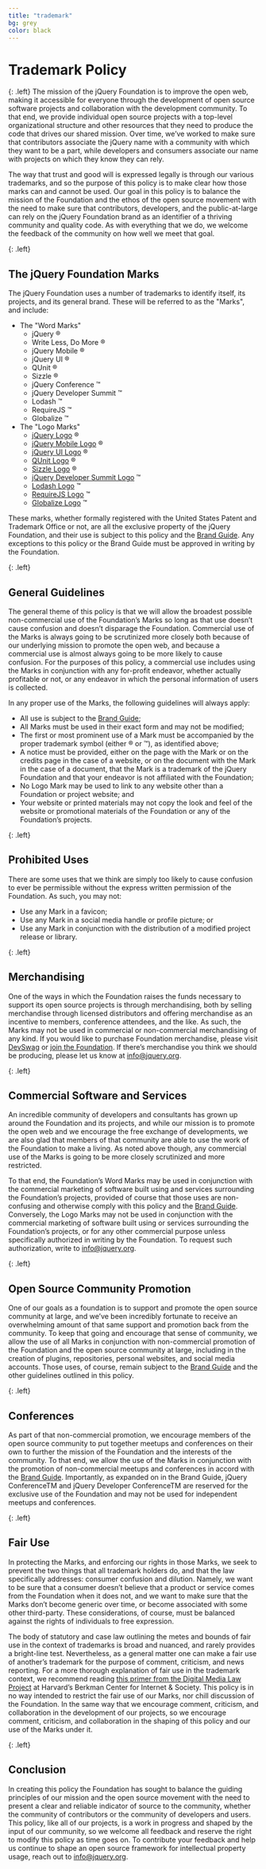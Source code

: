```yaml
---
title: "trademark"
bg: grey
color: black
---
```


# Trademark Policy

{: .left}
The mission of the jQuery Foundation is to improve the open web, making it accessible for everyone through the development of open source software projects and collaboration with the development community. To that end, we provide individual open source projects with a top-level organizational structure and other resources that they need to produce the code that drives our shared mission. Over time, we’ve worked to make sure that contributors associate the jQuery name with a community with which they want to be a part, while developers and consumers associate our name with projects on which they know they can rely.

The way that trust and good will is expressed legally is through our various trademarks, and so the purpose of this policy is to make clear how those marks can and cannot be used. Our goal in this policy is to balance the mission of the Foundation and the ethos of the open source movement with the need to make sure that contributors, developers, and the public-at-large can rely on the jQuery Foundation brand as an identifier of a thriving community and quality code. As with everything that we do, we welcome the feedback of the community on how well we meet that goal.

{: .left}
## The jQuery Foundation Marks

The jQuery Foundation uses a number of trademarks to identify itself, its projects, and its general brand. These will be referred to as the "Marks", and include:

* The "Word Marks"
	* jQuery ®
	* Write Less, Do More ®
	* jQuery Mobile ®
	* jQuery UI ®
	* QUnit ®
	* Sizzle ®
	* jQuery Conference ™
	* jQuery Developer Summit ™
	* Lodash ™
	* RequireJS ™
	* Globalize ™
* The "Logo Marks"
	* [jQuery Logo](http://brand.jquery.org/resources/jquery-mark-light.gif) ®
	* [jQuery Mobile Logo](http://brand.jquery.org/resources/jquerymobile-mark-light.gif) ®
	* [jQuery UI Logo](http://brand.jquery.org/resources/jqueryui-mark-light.gif) ®
	* [QUnit Logo](http://brand.jquery.org/resources/qunit-mark-light.gif) ®
	* [Sizzle Logo](http://brand.jquery.org/resources/sizzle-mark-light.gif) ®
	* [jQuery Developer Summit Logo](http://brand.jquery.org/resources/jquery-dev-summit-mark.gif) ™
	* [Lodash Logo](http://brand.jquery.org/resources/lodash.png) ™
	* [RequireJS Logo](http://brand.jquery.org/resources/requirejs.png) ™
	* [Globalize Logo](http://brand.jquery.org/resources/globalize-mark-light.gif) ™

These marks, whether formally registered with the United States Patent and Trademark Office or not, are all the exclusive property of the jQuery Foundation, and their use is subject to this policy and the [Brand Guide](http://brand.jquery.org). Any exceptions to this policy or the Brand Guide must be approved in writing by the Foundation.

{: .left}
## General Guidelines

The general theme of this policy is that we will allow the broadest possible non-commercial use of the Foundation’s Marks so long as that use doesn’t cause confusion and doesn’t disparage the Foundation. Commercial use of the Marks is always going to be scrutinized more closely both because of our underlying mission to promote the open web, and because a commercial use is almost always going to be more likely to cause confusion. For the purposes of this policy, a commercial use includes using the Marks in conjunction with any for-profit endeavor, whether actually profitable or not, or any endeavor in which the personal information of users is collected.

In any proper use of the Marks, the following guidelines will always apply:

* All use is subject to the [Brand Guide](http://brand.jquery.org);
* All Marks must be used in their exact form and may not be modified;
* The first or most prominent use of a Mark must be accompanied by the proper trademark symbol (either ® or ™), as identified above;
* A notice must be provided, either on the page with the Mark or on the credits page in the case of a website, or on the document with the Mark in the case of a document, that the Mark is a trademark of the jQuery Foundation and that your endeavor is not affiliated with the Foundation;
* No Logo Mark may be used to link to any website other than a Foundation or project website; and
* Your website or printed materials may not copy the look and feel of the website or promotional materials of the Foundation or any of the Foundation’s projects.

{: .left}
## Prohibited Uses

There are some uses that we think are simply too likely to cause confusion to ever be permissible without the express written permission of the Foundation. As such, you may not:

* Use any Mark in a favicon;
* Use any Mark in a social media handle or profile picture; or
* Use any Mark in conjunction with the distribution of a modified project release or library.

{: .left}
## Merchandising

One of the ways in which the Foundation raises the funds necessary to support its open source projects is through merchandising, both by selling merchandise through licensed distributors and offering merchandise as an incentive to members, conference attendees, and the like. As such, the Marks may not be used in commercial or non-commercial merchandising of any kind. If you would like to purchase Foundation merchandise, please visit [DevSwag](http://devswag.com) or [join the Foundation](https://jquery.org/join/). If there’s merchandise you think we should be producing, please let us know at [info@jquery.org](mailto:info@jquery.org).

{: .left}
## Commercial Software and Services

An incredible community of developers and consultants has grown up around the Foundation and its projects, and while our mission is to promote the open web and we encourage the free exchange of developments, we are also glad that members of that community are able to use the work of the Foundation to make a living. As noted above though, any commercial use of the Marks is going to be more closely scrutinized and more restricted.

To that end, the Foundation’s Word Marks may be used in conjunction with the commercial marketing of software built using and services surrounding the Foundation’s projects, provided of course that those uses are non-confusing and otherwise comply with this policy and the [Brand Guide](http://brand.jquery.org). Conversely, the Logo Marks may not be used in conjunction with the commercial marketing of software built using or services surrounding the Foundation’s projects, or for any other commercial purpose unless specifically authorized in writing by the Foundation. To request such authorization, write to [info@jquery.org](mailto:info@jquery.org).

{: .left}
## Open Source Community Promotion

One of our goals as a foundation is to support and promote the open source community at large, and we’ve been incredibly fortunate to receive an overwhelming amount of that same support and promotion back from the community. To keep that going and encourage that sense of community, we allow the use of all Marks in conjunction with non-commercial promotion of the Foundation and the open source community at large, including in the creation of plugins, repositories, personal websites, and social media accounts. Those uses, of course, remain subject to the [Brand Guide](http://brand.jquery.org) and the other guidelines outlined in this policy.

{: .left}
## Conferences

As part of that non-commercial promotion, we encourage members of the open source community to put together meetups and conferences on their own to further the mission of the Foundation and the interests of the community. To that end, we allow the use of the Marks in conjunction with the promotion of non-commercial meetups and conferences in accord with the [Brand Guide](http://brand.jquery.org/events-conferences/). Importantly, as expanded on in the Brand Guide, jQuery ConferenceTM and jQuery Developer ConferenceTM are reserved for the exclusive use of the Foundation and may not be used for independent meetups and conferences.

{: .left}
## Fair Use

In protecting the Marks, and enforcing our rights in those Marks, we seek to prevent the two things that all trademark holders do, and that the law specifically addresses: consumer confusion and dilution. Namely, we want to be sure that a consumer doesn’t believe that a product or service comes from the Foundation when it does not, and we want to make sure that the Marks don’t become generic over time, or become associated with some other third-party. These considerations, of course, must be balanced against the rights of individuals to free expression.

The body of statutory and case law outlining the metes and bounds of fair use in the context of trademarks is broad and nuanced, and rarely provides a bright-line test. Nevertheless, as a general matter one can make a fair use of another’s trademark for the purpose of comment, criticism, and news reporting. For a more thorough explanation of fair use in the trademark context, we recommend reading [this primer from the Digital Media Law Project](http://www.dmlp.org/legal-guide/using-trademarks-others) at Harvard’s Berkman Center for Internet & Society. This policy is in no way intended to restrict the fair use of our Marks, nor chill discussion of the Foundation. In the same way that we encourage comment, criticism, and collaboration in the development of our projects, so we encourage comment, criticism, and collaboration in the shaping of this policy and our use of the Marks under it.

{: .left}
## Conclusion

In creating this policy the Foundation has sought to balance the guiding principles of our mission and the open source movement with the need to present a clear and reliable indicator of source to the community, whether the community of contributors or the community of developers and users. This policy, like all of our projects, is a work in progress and shaped by the input of our community, so we welcome all feedback and reserve the right to modify this policy as time goes on. To contribute your feedback and help us continue to shape an open source framework for intellectual property usage, reach out to [info@jquery.org](mailto:info@jquery.org).
